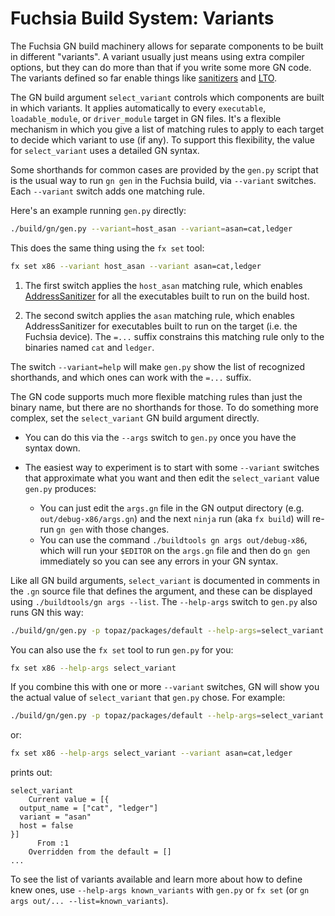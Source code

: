 # Fuchsia Build System: Variants

The Fuchsia GN build machinery allows for separate components to be built
in different "variants".  A variant usually just means using extra compiler
options, but they can do more than that if you write some more GN code.
The variants defined so far enable things like
[sanitizers](https://github.com/google/sanitizers/wiki) and
[LTO](https://llvm.org/docs/LinkTimeOptimization.html).

The GN build argument `select_variant` controls which components are built
in which variants.  It applies automatically to every `executable`,
`loadable_module`, or `driver_module` target in GN files.  It's a flexible
mechanism in which you give a list of matching rules to apply to each
target to decide which variant to use (if any).  To support this
flexibility, the value for `select_variant` uses a detailed GN syntax.

Some shorthands for common cases are provided by the `gen.py` script that
is the usual way to run `gn gen` in the Fuchsia build, via `--variant`
switches.  Each `--variant` switch adds one matching rule.

Here's an example running `gen.py` directly:

```sh
./build/gn/gen.py --variant=host_asan --variant=asan=cat,ledger
```

This does the same thing using the `fx set` tool:

```sh
fx set x86 --variant host_asan --variant asan=cat,ledger
```

 1. The first switch applies the `host_asan` matching rule, which enables
    [AddressSanitizer](https://clang.llvm.org/docs/AddressSanitizer.html)
    for all the executables built to run on the build host.

 2. The second switch applies the `asan` matching rule, which enables
    AddressSanitizer for executables built to run on the target (i.e. the
    Fuchsia device).  The `=...` suffix constrains this matching rule only
    to the binaries named `cat` and `ledger`.

The switch `--variant=help` will make `gen.py` show the list of recognized
shorthands, and which ones can work with the `=...` suffix.

The GN code supports much more flexible matching rules than just the binary
name, but there are no shorthands for those.  To do something more complex,
set the `select_variant` GN build argument directly.

 * You can do this via the `--args` switch to `gen.py` once you have the
   syntax down.

 * The easiest way to experiment is to start with some `--variant` switches that
   approximate what you want and then edit the `select_variant` value `gen.py`
   produces:
   * You can just edit the `args.gn` file in the GN output directory
     (e.g. `out/debug-x86/args.gn`) and the next `ninja` run (aka `fx build`)
     will re-run `gn gen` with those changes.
   * You can use the command `./buildtools gn args out/debug-x86`, which
     will run your `$EDITOR` on the `args.gn` file and then do `gn gen`
     immediately so you can see any errors in your GN syntax.

Like all GN build arguments, `select_variant` is documented in comments in
the `.gn` source file that defines the argument, and these can be displayed
using `./buildtools/gn args --list`.  The `--help-args` switch to `gen.py`
also runs GN this way:

```sh
./build/gn/gen.py -p topaz/packages/default --help-args=select_variant
```

You can also use the `fx set` tool to run `gen.py` for you:

```sh
fx set x86 --help-args select_variant
```

If you combine this with one or more `--variant` switches, GN will show you
the actual value of `select_variant` that `gen.py` chose.  For example:

```sh
./build/gn/gen.py -p topaz/packages/default --help-args=select_variant --variant=asan=cat,ledger
```

or:

```sh
fx set x86 --help-args select_variant --variant asan=cat,ledger
```

prints out:

```
select_variant
    Current value = [{
  output_name = ["cat", "ledger"]
  variant = "asan"
  host = false
}]
      From :1
    Overridden from the default = []
...
```

To see the list of variants available and learn more about how to define
knew ones, use `--help-args known_variants` with `gen.py` or `fx set`
(or `gn args out/... --list=known_variants`).
